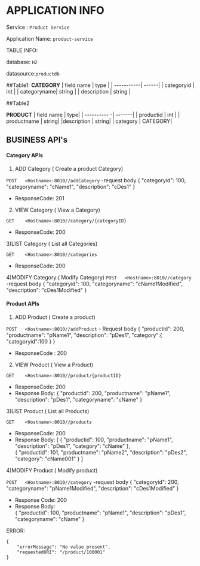 # APPLICATION INFO

Service : `Product Service`

Application Name: `product-service`

TABLE INFO:

database: `H2`

datasource:`productdb`
                    
##Table1: 
**CATEGORY**
| field name  | type |
| -----------| ------|
| categoryid  | int |
| categoryname| string |
| description | string |


##Table2

**PRODUCT**
| field name  | type|
| ---------- -| -------|
| productid | int |
| productname | string|
|description | string|
| category   |  CATEGORY|



## **BUSINESS API's**

#### Category APIs

1) ADD Category ( Create a product Category)

`POST 	<Hostname>:8010//addCategory`
    -request body 	{
		"categoryid": 100,
		"categoryname": "cName1",
		"description": "cDes1"
	}
- ResponseCode: 201
	


2) VIEW Category ( View a Category)

`GET 	<Hostname>:8010//category/{categoryID}`
- ResponseCode: 200


3)LIST Category ( List all Categories)

`GET 	<Hostname>:8010//categories`
- ResponseCode: 200


4)MODIFY Category ( Modify Category)
`POST 	<Hostname>:8010//category`
    -request body 	{
		"categoryid": 100,
		"categoryname": "cName1Modified",
		"description": "cDes1Modified"
	}


#### Product APIs

1) ADD Product ( Create a product)

`POST 	<Hostname>:8010//addProduct`
	- Request body 	{
		"productid": 200,
		"productname": "pName1",
		"description": "pDes1",
		"category":{
		    "categoryid":100
		}
	}
- ResponseCode : 200


2) VIEW Product ( View a Product)

`GET 	<Hostname>:8010//product/{productID}`
- ResponseCode: 200
- Response Body:
{
		"productid": 200,
		"productname": "pName1",
		"description": "pDes1",
		"categoryname": "cName"
}


3)LIST Product ( List all Products)

`GET 	<Hostname>:8010//products`
- ResponseCode: 200
- Response Body:
[
    {
		"productid": 100,
		"productname": "pName1",
		"description": "pDes1",
		"category": "cName"
	},   
	{
		"productid": 101,
		"productname": "pName2",
		"description": "pDes2",
		"category": "cName001"
	}
    ]


4)MODIFY Product ( Modify product)

`POST 	<Hostname>:8010//category`
    -request body 	{
		"categoryid": 200,
		"categoryname": "pName1Modified",
		"description": "cDes1Modified"
	}
- Response Code: 200
- Response Body:  
        {
		"productid": 100,
		"productname": "pName1",
		"description": "pDes1",
		"categoryname": "cName"
		}


ERROR:
```
{
    "errorMessage": "No value present",
    "requestedURI": "/product/100001"
}
```
